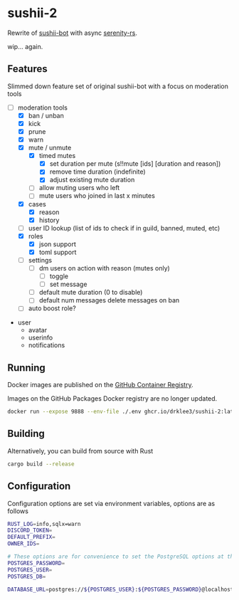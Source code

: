 # sushii-2

Rewrite of [sushii-bot](https://github.com/drklee3/sushii-bot) with async
[serenity-rs](https://github.com/serenity-rs/serenity/).

wip... again.

## Features

Slimmed down feature set of original sushii-bot with a focus on moderation tools

-   [ ] moderation tools
    -   [x] ban / unban
    -   [x] kick
    -   [x] prune
    -   [x] warn
    -   [x] mute / unmute
        -   [x] timed mutes
            -   [x] set duration per mute (s!!mute [ids] [duration and reason])
            -   [x] remove time duration (indefinite)
            -   [x] adjust existing mute duration
        -   [ ] allow muting users who left
        -   [ ] mute users who joined in last x minutes
    -   [x] cases
        -   [x] reason
        -   [x] history
    -   [ ] user ID lookup (list of ids to check if in guild, banned, muted, etc)
    -   [x] roles
        -   [x] json support
        -   [x] toml support
    -   [ ] settings
        -   [ ] dm users on action with reason (mutes only)
            -   [ ] toggle
            -   [ ] set message
        -   [ ] default mute duration (0 to disable)
        -   [ ] default num messages delete messages on ban
    -   [ ] auto boost role?
-   user
    -   avatar
    -   userinfo
    -   notifications

## Running

Docker images are published on the [GitHub Container Registry](https://github.com/users/drklee3/packages/container/package/sushii-2).

Images on the GitHub Packages Docker registry are no longer updated.

```bash
docker run --expose 9888 --env-file ./.env ghcr.io/drklee3/sushii-2:latest
```

## Building

Alternatively, you can build from source with Rust

```bash
cargo build --release
```

## Configuration

Configuration options are set via environment variables, options are as follows

```bash
RUST_LOG=info,sqlx=warn
DISCORD_TOKEN=
DEFAULT_PREFIX=
OWNER_IDS=

# These options are for convenience to set the PostgreSQL options at the same time
POSTGRES_PASSWORD=
POSTGRES_USER=
POSTGRES_DB=

DATABASE_URL=postgres://${POSTGRES_USER}:${POSTGRES_PASSWORD}@localhost:5432/${POSTGRES_DB}
```
